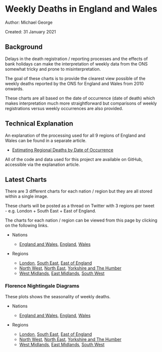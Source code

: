# Weekly Deaths in England and Wales

Author: Michael George

Created: 31 January 2021



## Background

Delays in the death registration / reporting processes and the effects of bank holidays can make the interpretation of weekly data from the ONS somewhat tricky and prone to misinterpretation.

The goal of these charts is to provide the clearest view possible of the weekly deaths reported by the ONS for England and Wales from 2010 onwards.

These charts are all based on the date of occurrence (date of death) which makes interpretation much more straightforward but comparisons of weekly registrations versus weekly occurrences are also provided.



## Technical Explanation

An explanation of the processing used for all 9 regions of England and Wales can be found in a separate article.

- [Estimating Regional Deaths by Date of Occurrence](../estimating-regional-occurrences/README.md)

All of the code and data used for this project are available on GitHub, accessible via the explanation article.



## Latest Charts

There are 3 different charts for each nation / region but they are all stored within a single image.

These charts will be posted as a thread on Twitter with 3 regions per tweet - e.g. London + South East + East of England.

The charts for each nation / region can be viewed from this page by clicking on the following links.

- Nations

  - [England and Wales](england_wales.png), [England](england.png), [Wales](wales.png)

- Regions
  - [London](london.png), [South East](south_east.png), [East of England](east_england.png)
  - [North West](north_west.png), [North East](north_east.png), [Yorkshire and The Humber](yorkshire_humber.png)
  - [West Midlands](west_midlands.png), [East Midlands](east_midlands.png), [South West](south_west.png)

  
### Florence Nightingale Diagrams

These plots shows the seasonality of weekly deaths.

- Nations

  - [England and Wales](england_wales_polar.png), [England](england_polar.png), [Wales](wales_polar.png)

- Regions

  - [London](london_polar.png), [South East](south_east_polar.png), [East of England](east_england_polar.png)
  - [North West](north_west_polar.png), [North East](north_east_polar.png), [Yorkshire and The Humber](yorkshire_humber_polar.png)
  - [West Midlands](west_midlands_polar.png), [East Midlands](east_midlands_polar.png), [South West](south_west_polar.png)

  